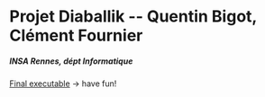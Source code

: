 # Projet Diaballik -- Quentin Bigot, Clément Fournier
##### INSA Rennes, dépt Informatique

[Final executable](/Diaballik.exe) -> have fun!
